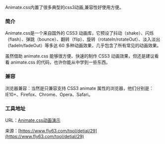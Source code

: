 Animate.css内置了很多典型的css3动画,兼容性好使用方便。

### 简介
Animate.css是一个来自国外的 CSS3 动画库，它预设了抖动（shake）、闪烁（flash）、弹跳（bounce）、翻转（flip）、旋转（rotateIn/rotateOut）、淡入淡出（fadeIn/fadeOut）等多达 60 多种动画效果，几乎包含了所有常见的动画效果。

虽然借助 animate.css 能够很方便、快速的制作 CSS3 动画效果，但还是建议看看 animate.css 的代码，也许你能从中学到一些东西。

### 兼容
浏览器兼容：当然是只兼容支持 CSS3 animate 属性的浏览器，他们分别是：IE10+、Firefox、Chrome、Opera、Safari。

### 工具地址
URL：[Animate.css动画演示](https://www.fly63.com/tool/animate/)

来源：[https://www.fly63.com/tool/detial/29](https://www.fly63.com/tool/detial/29)